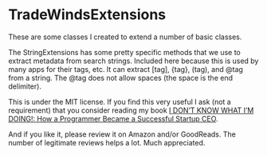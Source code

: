# TradeWindsExtensions

These are some classes I created to extend a number of basic classes.

The StringExtensions has some pretty specific methods that we use to extract metadata from search strings. Included here because this is used by many apps for their tags, etc. It can extract [tag], {tag}, (tag), and @tag from a string. The @tag does not allow spaces (the space is the end delimiter).

This is under the MIT license. If you find this very useful I ask (not a requirement) that you consider reading my book [I DON’T KNOW WHAT I’M DOING!: How a Programmer Became a Successful Startup CEO](https://a.co/d/bEpDlJR).

And if you like it, please review it on Amazon and/or GoodReads. The number of legitimate reviews helps a lot. Much appreciated.
